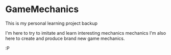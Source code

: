 # GameMechanics
This is my personal learning project backup

I'm here to try to imitate and learn interesting mechanics mechanics
I'm also here to create and produce brand new game mechanics.

:P

